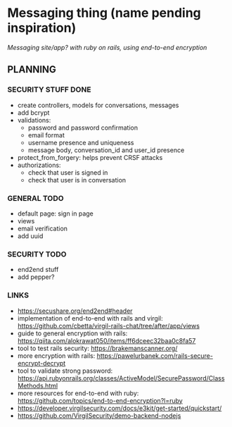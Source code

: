 # Messaging thing (name pending inspiration)
_Messaging site/app? with ruby on rails, using end-to-end encryption_

## PLANNING

### SECURITY STUFF DONE
  * create controllers, models for conversations, messages
  * add bcrypt
  * validations:
    * password and password confirmation
    * email format
    * username presence and uniqueness
    * message body, conversation_id and user_id presence
  * protect_from_forgery: helps prevent CRSF attacks
  * authorizations:
    * check that user is signed in
    * check that user is in conversation

### GENERAL TODO
  * default page: sign in page
  * views
  * email verification
  * add uuid

### SECURITY TODO
  * end2end stuff
  * add pepper?

### LINKS
  * https://secushare.org/end2end#header
  * implementation of end-to-end with rails and virgil: https://github.com/cbetta/virgil-rails-chat/tree/after/app/views
  * guide to general encryption with rails: https://qiita.com/alokrawat050/items/ff6dceec32baa0c8fa57
  * tool to test rails security: https://brakemanscanner.org/
  * more encryption with rails: https://pawelurbanek.com/rails-secure-encrypt-decrypt
  * tool to validate strong password: https://api.rubyonrails.org/classes/ActiveModel/SecurePassword/ClassMethods.html
  * more resources for end-to-end with ruby: https://github.com/topics/end-to-end-encryption?l=ruby
  * https://developer.virgilsecurity.com/docs/e3kit/get-started/quickstart/
  * https://github.com/VirgilSecurity/demo-backend-nodejs
